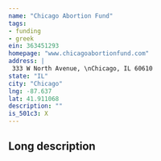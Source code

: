 ```yaml
---
name: "Chicago Abortion Fund"
tags:
- funding
- greek
ein: 363451293
homepage: "www.chicagoabortionfund.com"
address: |
 333 W North Avenue, \nChicago, IL 60610
state: "IL"
city: "Chicago"
lng: -87.637
lat: 41.911068
description: ""
is_501c3: X
---
```


## Long description


